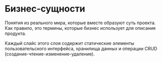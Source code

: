 # Бизнес-сущности  

Понятия из реального мира, которые вместе образуют суть проекта. Как правило, это термины, которые бизнес использует для описания продукта.

Каждый слайс этого слоя содержит статические элементы пользовательского интерфейса, хранилища данных и операции CRUD (создание-чтение-изменение-удаление).